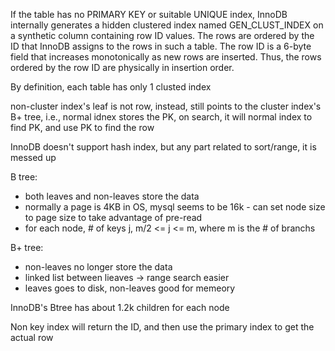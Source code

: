 If the table has no PRIMARY KEY or suitable UNIQUE index, InnoDB internally generates a hidden clustered index named GEN_CLUST_INDEX on a synthetic column containing row ID values. The rows are ordered by the ID that InnoDB assigns to the rows in such a table. The row ID is a 6-byte field that increases monotonically as new rows are inserted. Thus, the rows ordered by the row ID are physically in insertion order.

By definition, each table has only 1 clusted index

non-cluster index's leaf is not row, instead, still points to the cluster index's B+ tree, i.e., normal idnex stores the PK, on search, it will normal index to find PK, and use PK to find the row

InnoDB doesn't support hash index, but any part related to sort/range, it is messed up

B tree: 
* both leaves and non-leaves store the data 
* normally a page is 4KB in OS, mysql seems to be 16k - can set node size to page size to take advantage of pre-read
* for each node, # of keys j,  m/2 <= j <= m, where m is the # of branchs

B+ tree:
* non-leaves no longer store the data
* linked list between lieaves -> range search easier 
* leaves goes to disk, non-leaves good for memeory


InnoDB's Btree has about 1.2k children for each node

Non key index will return the ID, and then use the primary index to get the actual row
